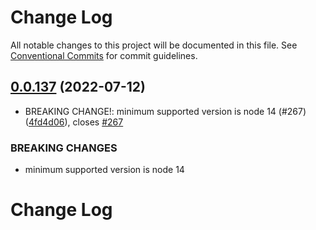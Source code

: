 # Change Log

All notable changes to this project will be documented in this file.
See [Conventional Commits](https://conventionalcommits.org) for commit guidelines.

## [0.0.137](https://github.com/aspecto-io/aspecto-opentelemetry-js/compare/v0.0.136...v0.0.137) (2022-07-12)


* BREAKING CHANGE!: minimum supported version is node 14 (#267) ([4fd4d06](https://github.com/aspecto-io/aspecto-opentelemetry-js/commit/4fd4d062989b2ed8ffb46432831af15eb8940000)), closes [#267](https://github.com/aspecto-io/aspecto-opentelemetry-js/issues/267)


### BREAKING CHANGES

* minimum supported version is node 14





# Change Log
